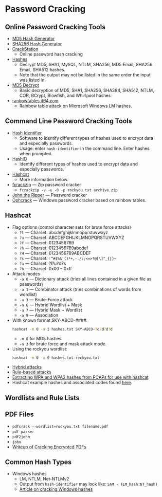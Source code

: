 # Password Cracking

## Online Password Cracking Tools
- [MD5 Hash Generator](https://www.md5hashgenerator.com/)
- [SHA256 Hash Generator](https://emn178.github.io/online-tools/sha256.html)
- [CrackStation](https://crackstation.net/) 
  - Online password hash cracking
- [Hashes](https://hashes.com/en/decrypt/hash) 
  - Decrypt MD5, SHA1, MySQL, NTLM, SHA256, MD5 Email, SHA256 Email, SHA512 hashes.
  - Note that the output may not be listed in the same order the input was listed in.
- [MD5 Decrypt](https://md5decrypt.net/en/)
  - Basic decryption of MD5, SHA1, SHA256, SHA384, SHA512, NTLM, COR, BCrypt, Blowfish, and Whirlpool hashes.
- [ranbowtables.it64.com](http://rainbowtables.it64.com/)
  - Rainbow table attack on Microsoft Windows LM hashes. 
  

## Command Line Password Cracking Tools
- [Hash Identifier](https://www.kali.org/tools/hash-identifier/)
  - Software to identify different types of hashes used to encrypt data and especially passwords. 
  - Usage: enter `hash-identifier` in the command line. Enter hashes when prompted.
- [HashID](https://www.kali.org/tools/hashid/)
  - Identify different types of hashes used to encrypt data and especially passwords.
- [Hashcat](https://hashcat.net/wiki/)
  - More information below.
- [fcrackzip](https://www.kali.org/tools/fcrackzip/) — Zip password cracker
  - `fcrackzip -v -u -D -p rockyou.txt archive.zip`
- [John the Ripper](https://www.openwall.com/john/) — Password cracker
- [Ophcrack](https://ophcrack.sourceforge.io/) — Windows password cracker based on rainbow tables.
  

## Hashcat
- Flag options (control character sets for brute force attacks)
  - `?l` — Charset: abcdefghijklmnopqrstuvwxyz
  - `?u` — Charset: ABCDEFGHIJKLMNOPQRSTUVWXYZ
  - `?f` — Charset: 0123456789
  - `?h` — Charset: 0123456789abcdef
  - `?H` — Charset: 0123456789ABCDEF
  - `?s` — Charset: `!”#$%&'()*+,-./:;<=>?@[\]^_{|}~`
  - `?a` — Charset: ?l?u?d?s
  - `?b` — Charset: 0x00 – 0xff
- Attack modes
  - `-a 0` — Dictionary attack (tries all lines contained in a given file as passwords)
  - `-a 1` — Combinator attack (tries combinations of words from wordlist)
  - `-a 3` — Brute-Force attack 
  - `-a 6` — Hybrid Wordlist + Mask
  - `-a 7` — Hybrid Mask + Wordlist
  - `-a 9` — Association 
- With known format SKY-ABCD-####:
  ```bash
  hashcat -m 0 -a 3 hashes.txt SKY-ABCD-?d?d?d?d
  ```
  - `-m 0` for MD5 hashes.
  - `-a 3` for brute force and mask attack mode.
- Using the rockyou wordlist:
  ```bash
  hashcat -m 0 -a 0 hashes.txt rockyou.txt
  ```
- [Hybrid attacks](https://hashcat.net/wiki/doku.php?id=hybrid_attack)
- [Rule-based attacks](https://hashcat.net/wiki/doku.php?id=rule_based_attack)
- [Extracting WPA and WPA2 hashes from PCAPs for use with hashcat](https://hashcat.net/wiki/doku.php?id=hccapx)
- Hashcat example hashes and associated codes found [here](https://hashcat.net/wiki/doku.php?id=example_hashes).


## Wordlists and Rule Lists


## PDF Files
- `pdfcrack --wordlist=rockyou.txt filename.pdf`
- `pdf-parser`
- `pdf2john`
- `john`
- [Writeup of Cracking Encrypted PDFs](https://blog.didierstevens.com/2017/12/26/cracking-encrypted-pdfs-part-1/)


## Common Hash Types
- Windows hashes
  - LM, NTLM, Net-NTLMv2
  - Output from `hash-identifier` may look like: `SAM - (LM_hash:NT_hash)`
  - [Article on cracking Windows hashes](https://medium.com/@petergombos/lm-ntlm-net-ntlmv2-oh-my-a9b235c58ed4)


